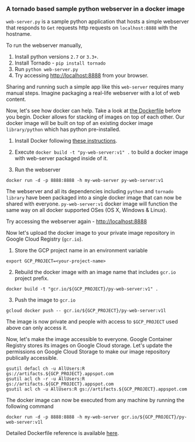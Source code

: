 ### A tornado based sample python webserver in a docker image

`web-server.py` is a sample python application that hosts a simple webserver that responds to `Get` requests http requests on `localhost:8888` with the hostname.

To run the webserver manually,

1. Install python versions `2.7` or `3.3+`.
2. Install Tornado - `pip install tornado`
3. Run `python web-server.py`
4. Try accessing <a href="http://localhost:8888/" target="_blank">http://localhost:8888</a> from your browser.

Sharing and running such a simple app like this `web-server` requires many manual steps.
Imagine packaging a real-life webserver with a lot of web content.

Now, let's see how docker can help.
Take a look at [the Dockerfile](./Dockerfile) before you begin.
Docker allows for stacking of images on top of each other.
Our docker image will be built on top of an existing docker image `library/python` which has python pre-installed.

1. Install Docker following [these instructions](https://docs.docker.com/engine/installation/).

2. Execute `docker build -t "py-web-server:v1" .` to build a docker image with web-server packaged inside of it.

3. Run the webserver
```shell
docker run -d -p 8888:8888 -h my-web-server py-web-server:v1
```

The webserver and all its dependencies including `python` and `tornado library` have been packaged into a single docker image that can now be shared with everyone.
`py-web-server:v1` docker image will function the same way on all docker supported OSes (OS X, Windows & Linux).

Try accessing the webserver again - <a href="http://localhost:8888/" target="_blank">http://localhost:8888</a>

Now let's upload the docker image to your private image repository in Google Cloud Registry (`gcr.io`).

1. Store the GCP project name in an environment variable
```shell
export GCP_PROJECT=<your-project-name>
```

2. Rebuild the docker image with an image name that includes `gcr.io` project prefix.
```shell
docker build -t "gcr.io/${GCP_PROJECT}/py-web-server:v1" .
```

3. Push the image to `gcr.io`
```shell
gcloud docker push -- gcr.io/${GCP_PROJECT}/py-web-server:v1l
```

The image is now private and people with access to `$GCP_PROJECT` used above can only access it.

Now, let's make the image accessible to everyone.
Google Container Registry stores its images on Google Cloud storage.
Let's update the permissions on Google Cloud Storage to make our image repository publically accessible.

```shell
gsutil defacl ch -u AllUsers:R gs://artifacts.${GCP_PROJECT}.appspot.com
gsutil acl ch -r -u AllUsers:R gs://artifacts.${GCP_PROJECT}.appspot.com
gsutil acl ch -u AllUsers:R gs://artifacts.${GCP_PROJECT}.appspot.com
```

The docker image can now be executed from any machine by running the following command
```shell
docker run -d -p 8888:8888 -h my-web-server gcr.io/${GCP_PROJECT}/py-web-server:v1l
```

Detailed Dockerfile reference is available [here](https://docs.docker.com/engine/reference/builder/).



